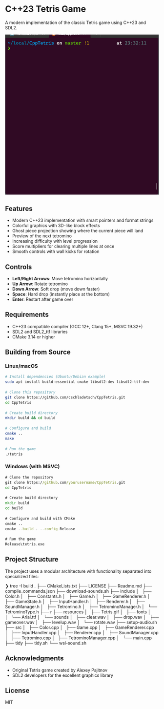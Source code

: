 # C++23 Tetris Game

A modern implementation of the classic Tetris game using C++23 and SDL2.

![Tetris Screenshot](resources/Tetris.gif)

## Features

- Modern C++23 implementation with smart pointers and format strings
- Colorful graphics with 3D-like block effects
- Ghost piece projection showing where the current piece will land
- Preview of the next tetromino
- Increasing difficulty with level progression
- Score multipliers for clearing multiple lines at once
- Smooth controls with wall kicks for rotation

## Controls

- **Left/Right Arrows**: Move tetromino horizontally
- **Up Arrow**: Rotate tetromino
- **Down Arrow**: Soft drop (move down faster)
- **Space**: Hard drop (instantly place at the bottom)
- **Enter**: Restart after game over

## Requirements

- C++23 compatible compiler (GCC 12+, Clang 15+, MSVC 19.32+)
- SDL2 and SDL2\_ttf libraries
- CMake 3.14 or higher

## Building from Source

### Linux/macOS

```bash
# Install dependencies (Ubuntu/Debian example)
sudo apt install build-essential cmake libsdl2-dev libsdl2-ttf-dev

# Clone this repository
git clone https://github.com/cschladetsch/CppTetris.git
cd CppTetris

# Create build directory
mkdir build && cd build

# Configure and build
cmake ..
make

# Run the game
./tetris
```

### Windows (with MSVC)

```cmd
# Clone the repository
git clone https://github.com/yourusername/CppTetris.git
cd CppTetris

# Create build directory
mkdir build
cd build

# Configure and build with CMake
cmake ..
cmake --build . --config Release

# Run the game
Release\tetris.exe
```

## Project Structure

The project uses a modular architecture with functionality separated into specialized files:

❯ tree -I build
.
├── CMakeLists.txt
├── LICENSE
├── Readme.md
├── compile_commands.json
├── download-sounds.sh
├── include
│   ├── Color.h
│   ├── Constants.h
│   ├── Game.h
│   ├── GameRenderer.h
│   ├── GameState.h
│   ├── InputHandler.h
│   ├── Renderer.h
│   ├── SoundManager.h
│   ├── Tetromino.h
│   ├── TetrominoManager.h
│   └── TetrominoType.h
├── r
├── resources
│   ├── Tetris.gif
│   ├── fonts
│   │   └── Arial.ttf
│   └── sounds
│       ├── clear.wav
│       ├── drop.wav
│       ├── gameover.wav
│       ├── levelup.wav
│       └── rotate.wav
├── setup-audio.sh
├── src
│   ├── Color.cpp
│   ├── Game.cpp
│   ├── GameRenderer.cpp
│   ├── InputHandler.cpp
│   ├── Renderer.cpp
│   ├── SoundManager.cpp
│   ├── Tetromino.cpp
│   ├── TetrominoManager.cpp
│   └── main.cpp
├── tidy
├── tidy.sh
└── wsl-sound.sh

## Acknowledgments

- Original Tetris game created by Alexey Pajitnov
- SDL2 developers for the excellent graphics library

## License

MIT

